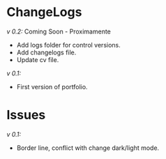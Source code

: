 # ChangeLogs

_v 0.2:_ Coming Soon - Proximamente

- Add logs folder for control versions.
- Add changelogs file.
- Update cv file.


_v 0.1:_

- First version of portfolio.

# Issues

_v 0.1:_

- Border line, conflict with change dark/light mode.